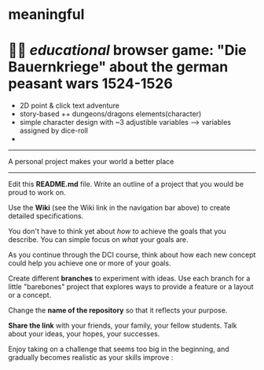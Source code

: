 # meaningful

# 🏳️‍🌈 _educational_ browser game: "Die Bauernkriege" about the german peasant wars 1524-1526
  - 2D point & click text adventure
  - story-based ++ dungeons/dragons elements(character)
  - simple character design with ~3 adjustible variables
      --> variables assigned by dice-roll
  - 







---
A personal project makes your world a better place

---
Edit this **README.md** file. Write an outline of a project that you would be proud to work on. 

Use the **Wiki** (see the Wiki link in the navigation bar above) to create detailed specifications.

You don't have to think yet about _how_ to achieve the goals that you describe. You can simple focus on _what_ your goals are.

As you continue through the DCI course, think about how each new concept could help you achieve one or more of your goals.

Create different **branches** to experiment with ideas. Use each branch for a little "barebones" project that explores ways to provide a feature or a layout or a concept.

Change the **name of the repository** so that it reflects your purpose.

**Share the link** with your friends, your family, your fellow students. Talk about your ideas, your hopes, your successes.

Enjoy taking on a challenge that seems too big in the beginning, and gradually becomes realistic as your skills improve : 
